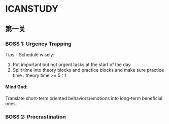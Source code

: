 # ICANSTUDY
## 第一关
### BOSS 1: Urgency Trapping
Tips - Schedule wisely:
1. Put important but not urgent tasks at the start of the day
2. Split time into theory blocks and practice blocks and make sure practice time : theory time >= 5 : 1
#### Mind God:
Translate short-term oriented behaviors/emotions into long-term beneficial ones.
### BOSS 2: Procrastination
